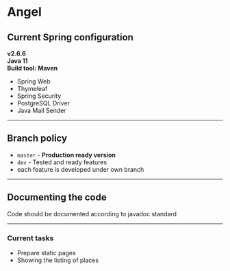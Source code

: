 # Angel



## Current Spring configuration
__v2.6.6__  
__Java 11__  
__Build tool: Maven__  
- Spring Web
- Thymeleaf
- Spring Security
- PostgreSQL Driver
- Java Mail Sender

---

## Branch policy

- `master` - __Production ready version__
- `dev` - Tested and ready features
- each feature is developed under own branch

---

## Documenting the code

Code should be documented according to javadoc standard

---

### Current tasks

- Prepare static pages
- Showing the listing of places